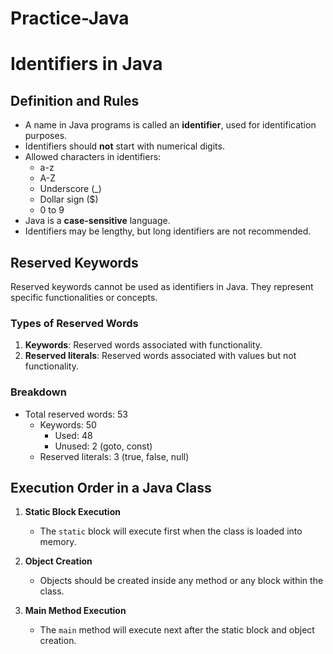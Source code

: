 # Practice-Java
# Identifiers in Java

## Definition and Rules
- A name in Java programs is called an **identifier**, used for identification purposes.
- Identifiers should **not** start with numerical digits.
- Allowed characters in identifiers:
  - a-z
  - A-Z
  - Underscore (_)
  - Dollar sign ($)
  - 0 to 9
- Java is a **case-sensitive** language.
- Identifiers may be lengthy, but long identifiers are not recommended.

## Reserved Keywords

Reserved keywords cannot be used as identifiers in Java. They represent specific functionalities or concepts.

### Types of Reserved Words
1. **Keywords**: Reserved words associated with functionality.
2. **Reserved literals**: Reserved words associated with values but not functionality.

### Breakdown
- Total reserved words: 53
  - Keywords: 50
    - Used: 48
    - Unused: 2 (goto, const)
  - Reserved literals: 3 (true, false, null)





## Execution Order in a Java Class

1. **Static Block Execution**
   - The `static` block will execute first when the class is loaded into memory.

2. **Object Creation**
   - Objects should be created inside any method or any block within the class.

3. **Main Method Execution**
   - The `main` method will execute next after the static block and object creation.

